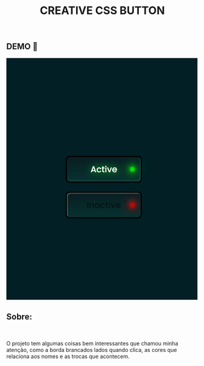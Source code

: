 
<h1 style="text-align: center; font-weight: bold;"> CREATIVE CSS BUTTON</h1> <br>

## DEMO 📸 <br>

![Alt text](https://github.com/Milenagms/emCSS/blob/master/imagens/CSS.gif)

## Sobre:
<br>

O projeto tem algumas coisas bem interessantes que chamou minha atenção, como a borda brancados lados quando clica, as cores que relaciona aos nomes e as trocas que acontecem.
